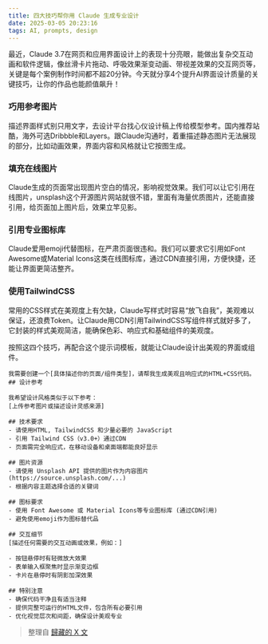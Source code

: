 ```yaml
---
title: 四大技巧帮你用 Claude 生成专业设计
date: 2025-03-05 20:23:16
tags: AI, prompts, design
---
```


最近，Claude 3.7在网页和应用界面设计上的表现十分亮眼，能做出复杂交互动画和软件逻辑，像丝滑卡片拖动、呼吸效果渐变动画、带视差效果的交互网页等，关键是每个案例制作时间都不超20分钟。今天就分享4个提升AI界面设计质量的关键技巧，让你的作品也能颜值飙升！

<!--more-->

### 巧用参考图片

描述界面样式别只用文字，去设计平台找心仪设计稿上传给模型参考。国内推荐站酷，海外可选Dribbble和Layers。跟Claude沟通时，着重描述静态图片无法展现的部分，比如动画效果，界面内容和风格就让它按图生成。

### 填充在线图片

Claude生成的页面常出现图片空白的情况，影响视觉效果。我们可以让它引用在线图片，unsplash这个开源图片网站就很不错，里面有海量优质图片，还能直接引用，给页面加上图片后，效果立竿见影。

### 引用专业图标库

Claude爱用emoji代替图标，在严肃页面很违和。我们可以要求它引用如Font Awesome或Material Icons这类在线图标库，通过CDN直接引用，方便快捷，还能让界面更简洁整齐。

### 使用TailwindCSS

常用的CSS样式在美观度上有欠缺，Claude写样式时容易“放飞自我”，美观难以保证，还浪费Token。让Claude用CDN引用TailwindCSS写组件样式就好多了，它封装的样式美观简洁，能确保色彩、响应式和基础组件的美观度。

按照这四个技巧，再配合这个提示词模板，就能让Claude设计出美观的界面或组件。

```
我需要创建一个[具体描述你的页面/组件类型]，请帮我生成美观且响应式的HTML+CSS代码。
## 设计参考

我希望设计风格类似于以下参考：
[上传参考图片或描述设计灵感来源]

## 技术要求
- 请使用HTML, TailwindCSS 和少量必要的 JavaScript
- 引用 Tailwind CSS（v3.0+）通过CDN
- 页面需完全响应式，在移动设备和桌面端都能良好显示

## 图片资源
- 请使用 Unsplash API 提供的图片作为内容图片 (https://source.unsplash.com/...)
- 根据内容主题选择合适的关键词

## 图标要求
- 使用 Font Awesome 或 Material Icons等专业图标库 (通过CDN引用)
- 避免使用emoji作为图标替代品

## 交互细节
[描述任何需要的交互动画或效果，例如：]

- 按钮悬停时有轻微放大效果
- 表单输入框聚焦时显示渐变边框
- 卡片在悬停时有阴影加深效果

## 特别注意
- 确保代码干净且有适当注释
- 提供完整可运行的HTML文件，包含所有必要引用
- 优化视觉层次和间距，确保设计美观专业
```

> 整理自 [歸藏的 X 文](https://mp.weixin.qq.com/s/tUOAfd4OI56QxD94-0PPKw)
